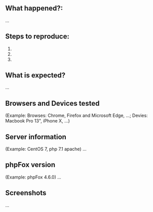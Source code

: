 ## What happened?:
...

## Steps to reproduce:
1. 
2. 
3. 

## What is expected?
...

## Browsers and Devices tested
(Example: Browses: Chrome, Firefox and Microsoft Edge, ...; Devies: Macbook Pro 13", iPhone X, ...)

## Server information
(Example: CentOS 7, php 7.1 apache)
...

## phpFox version
(Example: phpFox 4.6.0)
...

## Screenshots
...
